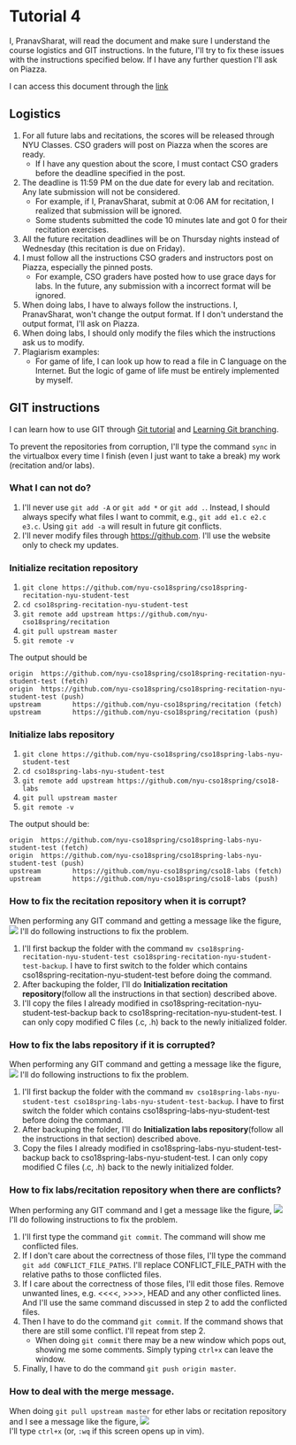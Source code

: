 # Tutorial 4
I, PranavSharat, will read the document and make sure I understand the course logistics and GIT instructions. In the future, I'll try to fix these issues with the instructions specified below. If I have any further question I'll ask on Piazza.

I can access this document through the [link](https://github.com/nyu-cso18spring/cso18spring-recitation-nyu-student-test/blob/master/r05/CSO_CHEAT_SHEET.md)

## Logistics
1. For all future labs and recitations, the scores will be released through NYU Classes. CSO graders will post on Piazza when the scores are ready. 
   * If I have any question about the score, I must contact CSO graders before the deadline specified in the post.
2. The deadline is 11:59 PM on the due date for every lab and recitation. Any late submission will not be considered.
   * For example, if I, PranavSharat, submit at 0:06 AM for recitation, I realized that submission will be ignored.
   * Some students submitted the code 10 minutes late and got 0 for their recitation exercises.
3. All the future recitation deadlines will be on Thursday nights instead of Wednesday (this recitation is due on Friday).
4. I must follow all the instructions CSO graders and instructors post on Piazza, especially the pinned posts.
   * For example, CSO graders have posted how to use grace days for labs. In the future, any submission with a incorrect format will be ignored. 
5. When doing labs, I have to always follow the instructions. I, PranavSharat, won't change the output format. If I don't understand the output format, I'll ask on Piazza.
6. When doing labs, I should only modify the files which the instructions ask us to modify.
7. Plagiarism examples:
   * For game of life, I can look up how to read a file in C language on the Internet. But the logic of game of life must be entirely implemented by myself.

## GIT instructions
I can learn how to use GIT through [Git tutorial](https://try.github.io/levels/1/challenges/1) and [Learning Git branching](https://learngitbranching.js.org/).

To prevent the repositories from corruption, I'll type the command `sync` in the virtualbox every time I finish (even I just want to take a break) my work (recitation and/or labs).

### What I can not do?
1. I'll never use `git add -A` or `git add *` or `git add .`. Instead, I should always specify what files I want to commit, e.g., `git add e1.c e2.c e3.c`. Using `git add -a` will result in future git conflicts.
2. I'll never modify files through https://github.com. I'll use the website only to check my updates.

### Initialize recitation repository
1. `git clone https://github.com/nyu-cso18spring/cso18spring-recitation-nyu-student-test`
2. `cd cso18spring-recitation-nyu-student-test`
3. `git remote add upstream https://github.com/nyu-cso18spring/recitation`
4. `git pull upstream master`
5. `git remote -v`  

The output should be  

```
origin  https://github.com/nyu-cso18spring/cso18spring-recitation-nyu-student-test (fetch)
origin  https://github.com/nyu-cso18spring/cso18spring-recitation-nyu-student-test (push)
upstream        https://github.com/nyu-cso18spring/recitation (fetch)
upstream        https://github.com/nyu-cso18spring/recitation (push)
```

### Initialize labs repository
1. `git clone https://github.com/nyu-cso18spring/cso18spring-labs-nyu-student-test`
2. `cd cso18spring-labs-nyu-student-test`
3. `git remote add upstream https://github.com/nyu-cso18spring/cso18-labs`
4. `git pull upstream master`
5. `git remote -v`  

The output should be: 

```
origin  https://github.com/nyu-cso18spring/cso18spring-labs-nyu-student-test (fetch)
origin  https://github.com/nyu-cso18spring/cso18spring-labs-nyu-student-test (push)
upstream        https://github.com/nyu-cso18spring/cso18-labs (fetch)
upstream        https://github.com/nyu-cso18spring/cso18-labs (push)
```

### How to fix the recitation repository when it is corrupt?
When performing any GIT command and getting a message like the figure, ![](https://github.com/nyu-cso18/cso18-recitation/blob/staff/r04/corrupt.png) I'll do following instructions to fix the problem.

1. I'll first backup the folder with the command `mv cso18spring-recitation-nyu-student-test cso18spring-recitation-nyu-student-test-backup`. I have to first switch to the folder which contains cso18spring-recitation-nyu-student-test before doing the command.
2. After backuping the folder, I'll do **Initialization recitation repository**(follow all the instructions in that section) described above.
3. I'll copy the files I already modified in cso18spring-recitation-nyu-student-test-backup back to cso18spring-recitation-nyu-student-test. I can only copy modified C files (.c, .h) back to the newly initialized folder.

### How to fix the labs repository if it is corrupted?
When performing any GIT command and getting a message like the figure, ![](https://github.com/nyu-cso18/cso18-recitation/blob/staff/r04/corrupt.png) I'll do following instructions to fix the problem.

1. I'll first backup the folder with the command `mv cso18spring-labs-nyu-student-test cso18spring-labs-nyu-student-test-backup`. I have to first switch the folder which contains cso18spring-labs-nyu-student-test before doing the command.
2. After backuping the folder, I'll do **Initialization labs repository**(follow all the instructions in that section) described above.
3. Copy the files I already modified in cso18spring-labs-nyu-student-test-backup back to cso18spring-labs-nyu-student-test. I can only copy modified C files (.c, .h) back to the newly initialized folder.

### How to fix labs/recitation repository when there are conflicts?
When performing any GIT command and I get a message like the figure, ![](https://github.com/nyu-cso18/cso18-recitation/blob/staff/r04/conflict.png) I'll do following instructions to fix the problem.

1. I'll first type the command `git commit`. The command will show me conflicted files.
2. If I don't care about the correctness of those files, I'll type the command `git add CONFLICT_FILE_PATHS`. I'll replace CONFLICT\_FILE\_PATH with the relative paths to those conflicted files.
3. If I care about the correctness of those files, I'll edit those files. Remove unwanted lines, e.g. <<<<, >>>>, HEAD and any other conflicted lines. And I'll use the same command discussed in step 2 to add the conflicted files.
4. Then I have to do the command `git commit`. If the command shows that there are still some conflict. I'll repeat from step 2.
   * When doing `git commit` there may be a new window which pops out, showing me some comments. Simply typing `ctrl+x` can leave the window.
5. Finally, I have to do the command `git push origin master`.

### How to deal with the merge message.
When doing `git pull upstream master` for ether labs or recitation repository and I see a message like the figure, ![](https://github.com/nyu-cso18/cso18-recitation/blob/staff/r04/merge.png)   
I'll type `ctrl+x` (or, `:wq`  if this screen opens up in vim).
